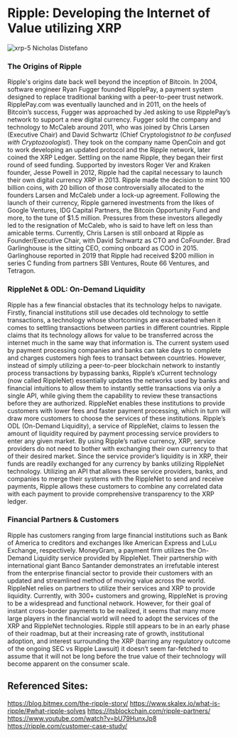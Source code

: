 # Ripple: Developing the Internet of Value utilizing XRP
![xrp-5](https://user-images.githubusercontent.com/80294821/120043968-e3c44a80-bfda-11eb-8df4-8d2efcca745e.png)
Nicholas Distefano

### The Origins of Ripple
Ripple's origins date back well beyond the inception of Bitcoin.  In 2004, software engineer Ryan Fugger founded RipplePay, a payment system designed to replace traditional banking with a peer-to-peer trust network. RipplePay.com was eventually launched and in 2011, on the heels of Bitcoin’s success, Fugger was approached by Jed asking to use RipplePay’s network to support a new digital currency. Fugger sold the company and technology to McCaleb around 2011, who was joined by Chris Larsen (Executive Chair) and David Schwartz (Chief Cryptologist*not to be confused with Cryptozoologist*). They took on the company name OpenCoin and got to work developing an updated protocol and the Ripple network, later coined the XRP Ledger. Settling on the name Ripple, they began their first round of seed funding. 
Supported by investors Roger Ver and Kraken founder, Jesse Powell in 2012, Ripple had the capital necessary to launch their own digital currency XRP in 2013. Ripple made the decision to mint 100 billion coins, with 20 billion of those controversially allocated to the founders Larsen and McCaleb under a lock-up agreement. Following the launch of their currency, Ripple garnered investments from the likes of Google Ventures, IDG Capital Partners, the Bitcoin Opportunity Fund and more, to the tune of $1.5 million.  Pressures from these investors allegedly led to the resignation of McCaleb, who is said to have left on less than amicable terms. 
Currently, Chris Larsen is still onboard at Ripple as Founder/Executive Chair, with David Schwartz as CTO and CoFounder. Brad Garlinghouse is the sitting CEO, coming onboard as COO in 2015. Garlinghouse reported in 2019 that Ripple had received $200 million in series C funding from partners SBI Ventures, Route 66 Ventures, and Tetragon. 

### RippleNet & ODL: On-Demand Liquidity
        
Ripple has a few financial obstacles that its technology helps to navigate. Firstly, financial institutions still use decades old technology to settle transactions, a technology whose shortcomings are exacerbated when it comes to settling transactions between parties in different countries. Ripple claims that its technology allows for value to be transferred across the internet much in the same way that information is. The current system used by payment processing companies and banks can take days to complete and charges customers high fees to transact between countries. However, instead of simply utilizing a peer-to-peer blockchain network to instantly process transactions by bypassing banks, Ripple’s xCurrent technology (now called RippleNet) essentially updates the networks used by banks and financial intuitions to allow them to instantly settle transactions via only a single API, while giving them the capability to review these transactions before they are authorized. RippleNet enables these institutions to provide customers with lower fees and faster payment processing, which in turn will draw more customers to choose the services of these institutions.
Ripple’s ODL (On-Demand Liquidity), a service of RippleNet, claims to lessen the amount of liquidity required by payment processing service providers to enter any given market. By using Ripple’s native currency, XRP, service providers do not need to bother with exchanging their own currency to that of their desired market. Since the service provider’s liquidity is in XRP, their funds are readily exchanged for any currency by banks utilizing RippleNet technology. Utilizing an API that allows these service providers, banks, and companies to merge their systems with the RippleNet to send and receive payments, Ripple allows these customers to combine any correlated data with each payment to provide comprehensive transparency to the XRP ledger. 

### Financial Partners & Customers

Ripple has customers ranging from large financial institutions such as Bank of America to creditors and exchanges like American Express and LuLu Exchange, respectively. MoneyGram, a payment firm utilizes the On-Demand Liquidity service provided by RippleNet. Their partnership with international giant Banco Santander demonstrates an irrefutable interest from the enterprise financial sector to provide their customers with an updated and streamlined method of moving value across the world. 
RippleNet relies on partners to utilize their services and XRP to provide liquidity. Currently, with 300+ customers and growing, RippleNet is proving to be a widespread and functional network. However, for their goal of instant cross-border payments to be realized, it seems that many more large players in the financial world will need to adopt the services of the XRP and RippleNet technologies.  Ripple still appears to be in an early phase of their roadmap, but at their increasing rate of growth, institutional adoption, and interest surrounding the XRP (barring any regulatory outcome of the ongoing SEC vs Ripple Lawsuit) it doesn’t seem far-fetched to assume that it will not be long before the true value of their technology will become apparent on the consumer scale. 

## Referenced Sites:

https://blog.bitmex.com/the-ripple-story/
https://www.skalex.io/what-is-ripple/#what-ripple-solves
https://itsblockchain.com/ripple-partners/
https://www.youtube.com/watch?v=bU79HunxJp8
https://ripple.com/customer-case-study/

